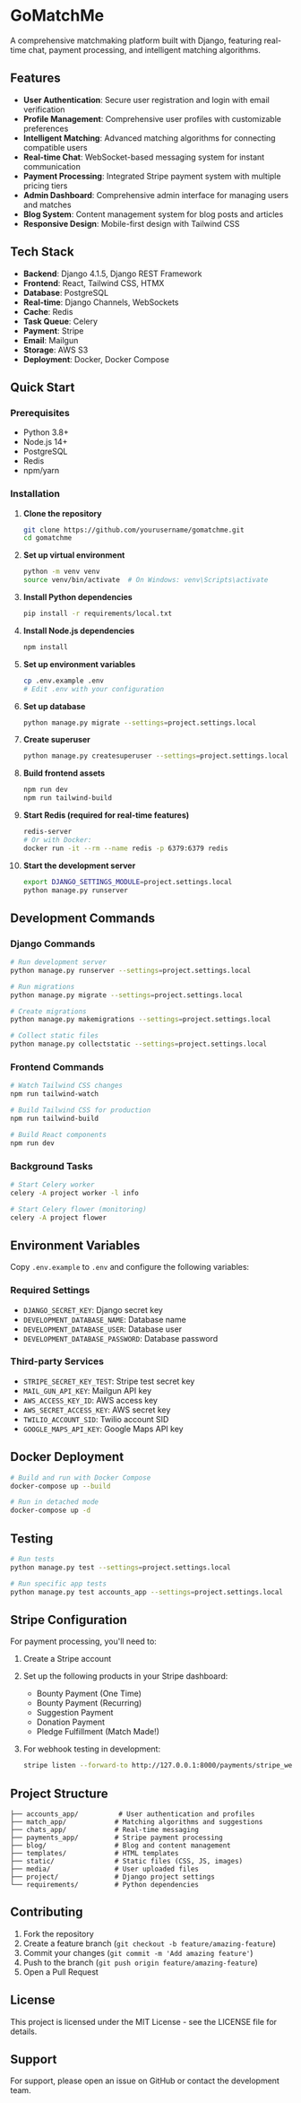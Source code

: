 # GoMatchMe

A comprehensive matchmaking platform built with Django, featuring real-time chat, payment processing, and intelligent matching algorithms.

## Features

- **User Authentication**: Secure user registration and login with email verification
- **Profile Management**: Comprehensive user profiles with customizable preferences
- **Intelligent Matching**: Advanced matching algorithms for connecting compatible users
- **Real-time Chat**: WebSocket-based messaging system for instant communication
- **Payment Processing**: Integrated Stripe payment system with multiple pricing tiers
- **Admin Dashboard**: Comprehensive admin interface for managing users and matches
- **Blog System**: Content management system for blog posts and articles
- **Responsive Design**: Mobile-first design with Tailwind CSS

## Tech Stack

- **Backend**: Django 4.1.5, Django REST Framework
- **Frontend**: React, Tailwind CSS, HTMX
- **Database**: PostgreSQL
- **Real-time**: Django Channels, WebSockets
- **Cache**: Redis
- **Task Queue**: Celery
- **Payment**: Stripe
- **Email**: Mailgun
- **Storage**: AWS S3
- **Deployment**: Docker, Docker Compose

## Quick Start

### Prerequisites

- Python 3.8+
- Node.js 14+
- PostgreSQL
- Redis
- npm/yarn

### Installation

1. **Clone the repository**
   ```bash
   git clone https://github.com/yourusername/gomatchme.git
   cd gomatchme
   ```

2. **Set up virtual environment**
   ```bash
   python -m venv venv
   source venv/bin/activate  # On Windows: venv\Scripts\activate
   ```

3. **Install Python dependencies**
   ```bash
   pip install -r requirements/local.txt
   ```

4. **Install Node.js dependencies**
   ```bash
   npm install
   ```

5. **Set up environment variables**
   ```bash
   cp .env.example .env
   # Edit .env with your configuration
   ```

6. **Set up database**
   ```bash
   python manage.py migrate --settings=project.settings.local
   ```

7. **Create superuser**
   ```bash
   python manage.py createsuperuser --settings=project.settings.local
   ```

8. **Build frontend assets**
   ```bash
   npm run dev
   npm run tailwind-build
   ```

9. **Start Redis (required for real-time features)**
   ```bash
   redis-server
   # Or with Docker:
   docker run -it --rm --name redis -p 6379:6379 redis
   ```

10. **Start the development server**
    ```bash
    export DJANGO_SETTINGS_MODULE=project.settings.local
    python manage.py runserver
    ```

## Development Commands

### Django Commands
```bash
# Run development server
python manage.py runserver --settings=project.settings.local

# Run migrations
python manage.py migrate --settings=project.settings.local

# Create migrations
python manage.py makemigrations --settings=project.settings.local

# Collect static files
python manage.py collectstatic --settings=project.settings.local
```

### Frontend Commands
```bash
# Watch Tailwind CSS changes
npm run tailwind-watch

# Build Tailwind CSS for production
npm run tailwind-build

# Build React components
npm run dev
```

### Background Tasks
```bash
# Start Celery worker
celery -A project worker -l info

# Start Celery flower (monitoring)
celery -A project flower
```

## Environment Variables

Copy `.env.example` to `.env` and configure the following variables:

### Required Settings
- `DJANGO_SECRET_KEY`: Django secret key
- `DEVELOPMENT_DATABASE_NAME`: Database name
- `DEVELOPMENT_DATABASE_USER`: Database user
- `DEVELOPMENT_DATABASE_PASSWORD`: Database password

### Third-party Services
- `STRIPE_SECRET_KEY_TEST`: Stripe test secret key
- `MAIL_GUN_API_KEY`: Mailgun API key
- `AWS_ACCESS_KEY_ID`: AWS access key
- `AWS_SECRET_ACCESS_KEY`: AWS secret key
- `TWILIO_ACCOUNT_SID`: Twilio account SID
- `GOOGLE_MAPS_API_KEY`: Google Maps API key

## Docker Deployment

```bash
# Build and run with Docker Compose
docker-compose up --build

# Run in detached mode
docker-compose up -d
```

## Testing

```bash
# Run tests
python manage.py test --settings=project.settings.local

# Run specific app tests
python manage.py test accounts_app --settings=project.settings.local
```

## Stripe Configuration

For payment processing, you'll need to:

1. Create a Stripe account
2. Set up the following products in your Stripe dashboard:
   - Bounty Payment (One Time)
   - Bounty Payment (Recurring)
   - Suggestion Payment
   - Donation Payment
   - Pledge Fulfillment (Match Made!)

3. For webhook testing in development:
   ```bash
   stripe listen --forward-to http://127.0.0.1:8000/payments/stripe_webhooks/
   ```

## Project Structure

```
├── accounts_app/          # User authentication and profiles
├── match_app/            # Matching algorithms and suggestions
├── chats_app/            # Real-time messaging
├── payments_app/         # Stripe payment processing
├── blog/                 # Blog and content management
├── templates/            # HTML templates
├── static/               # Static files (CSS, JS, images)
├── media/                # User uploaded files
├── project/              # Django project settings
└── requirements/         # Python dependencies
```

## Contributing

1. Fork the repository
2. Create a feature branch (`git checkout -b feature/amazing-feature`)
3. Commit your changes (`git commit -m 'Add amazing feature'`)
4. Push to the branch (`git push origin feature/amazing-feature`)
5. Open a Pull Request

## License

This project is licensed under the MIT License - see the LICENSE file for details.

## Support

For support, please open an issue on GitHub or contact the development team.
